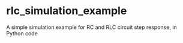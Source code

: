 # rlc_simulation_example
A simple simulation example for RC and RLC circuit step response, in Python code
